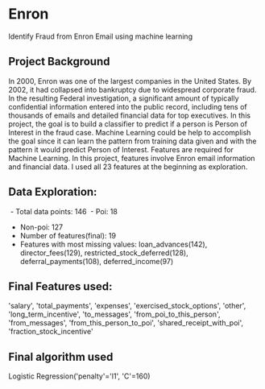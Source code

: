 # Enron
Identify Fraud from Enron Email using machine learning

## Project Background
In 2000, Enron was one of the largest companies in the United States. By 2002, it had collapsed into bankruptcy due to widespread corporate fraud. In the resulting Federal investigation, a significant amount of typically confidential information entered into the public record, including tens of thousands of emails and detailed financial data for top executives.
In this project, the goal is to build a classifier to predict if a person is Person of Interest in the fraud case. Machine Learning could be help to accomplish the goal since it can learn the pattern from training data given and with the pattern it would predict Person of Interest. Features are required for Machine Learning. In this project, features involve Enron email information and financial data. I used all 23 features at the beginning as exploration. 

## Data Exploration:
  - Total data points: 146
  - Poi: 18
  - Non-poi: 127
  - Number of features(final): 19
  - Features with most missing values: 
  loan_advances(142), director_fees(129), restricted_stock_deferred(128), deferral_payments(108), deferred_income(97)

## Final Features used:
'salary', 'total_payments', 'expenses', 'exercised_stock_options', 'other', 'long_term_incentive', 'to_messages',
 'from_poi_to_this_person', 'from_messages', 'from_this_person_to_poi', 'shared_receipt_with_poi', 
'fraction_stock_incentive'

## Final algorithm used
Logistic Regression('penalty'='l1', 'C'=160)
